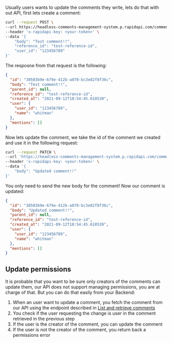 Usually users wants to update the comments they write, lets do that with out API, first lets create a comment:

```bash
curl --request POST \
--url https://headless-comments-management-system.p.rapidapi.com/comments \
--header 'x-rapidapi-key: <your-token>' \
--data '{
    "body": "Test comment!!",
    "reference_id": "test-reference-id",
    "user_id": "123456789"
}'
```

The resposne from that request is the following:

```json
{
  "id": "30503b9e-679e-412b-a070-bc3e82f8f36c",
  "body": "Test comment!!",
  "parent_id": null,
  "reference_id": "test-reference-id",
  "created_at": "2021-09-12T18:54:45.618530",
  "user": {
    "user_id": "123456789",
    "name": "whitman"
  },
  "mentions": []
}
```

Now lets update the comment, we take the id of the comment we created and use it in the following request:

```bash
curl --request PATCH \
--url 'https://headless-comments-management-system.p.rapidapi.com/comments/30503b9e-679e-412b-a070-bc3e82f8f36c' \
--header 'x-rapidapi-key: <your-token>' \
--data '{
    "body": "Updated comment!!"
}'
```

You only need to send the new body for the comment! Now our comment is updated:

```json
{
  "id": "30503b9e-679e-412b-a070-bc3e82f8f36c",
  "body": "Updated comment!!",
  "parent_id": null,
  "reference_id": "test-reference-id",
  "created_at": "2021-09-12T18:54:45.618530",
  "user": {
    "user_id": "123456789",
    "name": "whitman"
  },
  "mentions": []
}
```

## Update permissions

It is probable that you want to be sure only creators of the comments can update them, our API does not support managing permissions, you are at charge of that. But you can do that easily from your Backend:

1. When an user want to update a comment, you fetch the comment from our API using the endpoint described in [List and retrieve comments](list-and-retrieve-comments.md)
2. You check if the user requesting the change is user in the comment retrieved in the previous step
3. If the user is the creator of the comment, you can update the comment
4. If the user is not the creator of the comment, you return back a permissions error
